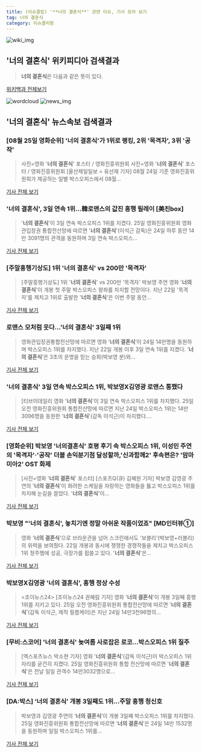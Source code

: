 ```yaml
---
title: (이슈클립) '**너의 결혼식**' 관련 이슈, 기사 모아 보기
tag: 너의 결혼식
category: 이슈클리핑
---
```

![wiki_img](https://user-images.githubusercontent.com/42597476/44503234-41136a80-a6d0-11e8-9071-6fc6418eafe4.png)
## **'**너의 결혼식**'** 위키피디아 검색결과
>**너의 결혼식**은 다음과 같은 뜻이 있다.

<a href="https://ko.wikipedia.org/wiki/너의 결혼식" target="_blank">위키백과 전체보기</a>

![wordcloud](https://s3.ap-northeast-2.amazonaws.com/lyrics101-wordcloud/2018-08-25-1535161638.png)
![news_img](https://user-images.githubusercontent.com/42597476/44507050-1206f400-a6e4-11e8-8d98-7ffbfebb353f.png)
## **'**너의 결혼식**'** 뉴스속보 검색결과
### [08월 25일 영화순위] '**너의 결혼식**'가 1위로 랭킹, 2위 '목격자', 3위 '공작'

>사진=영화 '**너의 결혼식**' 포스터 / 영화진흥위원회 사진=영화 '**너의 결혼식**' 포스터 / 영화진흥위원회 [울산제일일보 = 유선재 기자] 08월 24일 기준 영화진흥위원회가 제공하는 일별 박스오피스에서 08월...

<a href="http://www.ujeil.com/news/articleView.html?idxno=211238" target="_blank">기사 전체 보기</a>

### '**너의 결혼식**', 3일 연속 1위…韓로맨스의 값진 흥행 릴레이 [美친box]

>'**너의 결혼식**'이 3일 연속 박스오피스 1위를 지켰다. 25일 영화진흥위원회 영화관입장권 통합전산망에 따르면 '**너의 결혼식**'(이석근 감독)은 24일 하루 동안 14만 3091명의 관객을 동원하며 3일 연속 박스오피스...

<a href="http://www.osen.co.kr/article/G1110974642" target="_blank">기사 전체 보기</a>

### [주말흥행기상도] 1위 '**너의 결혼식**' vs 200만 '목격자'

>[주말흥행기상도] 1위 '**너의 결혼식**' vs 200만 '목격자' 박보영 주연 영화 '**너의 결혼식**'이 개봉 첫 주말 박스오피스 왕좌를 차지할 전망이다. 지난 22일 '목격자'를 제치고 1위로 출발한 '**너의 결혼식**'은 이번 주말 동안...

<a href="http://star.mt.co.kr/stview.php?no=2018082421371927816" target="_blank">기사 전체 보기</a>

### 로맨스 모처럼 웃다…'**너의 결혼식**' 3일째 1위

>영화관입장권통합전산망에 따르면 영화 ‘**너의 결혼식**’이 24일 14만명을 동원하며 박스오피스 1위를 차지했다. 지난 22일 개봉 이후 3일 연속 1위를 지켰다. ‘**너의 결혼식**’은 3초의 운명을 믿는 승희(박보영 분)와...

<a href="http://starin.edaily.co.kr/news/newspath.asp?newsid=01266086619310928" target="_blank">기사 전체 보기</a>

### '**너의 결혼식**' 3일 연속 박스오피스 1위, 박보영X김영광 로맨스 통했다

>[티브이데일리 영화 '**너의 결혼식**'이 3일 연속 박스오피스 1위를 차지했다. 25일 오전 영화진흥위원회 통합전산망에 따르면 지난 24일 박스오피스 1위는 14만3096명을 동원한 '**너의 결혼식**'(감독 이석근)이 차지했다....

<a href="http://tvdaily.asiae.co.kr/read.php3?aid=15351551141388149008" target="_blank">기사 전체 보기</a>

### [영화순위] 박보영 '너의결혼식' 호평 후기 속 박스오피스 1위, 이성민 주연의 '목격자'·'공작' 더블 손익분기점 달성할까,'신과함께2' 후속편은? '맘마미아2' OST 화제

>[사진=영화 '**너의 결혼식**' 포스터] [스포츠Q(큐) 김혜원 기자]  박보영 김영광 주연의 '**너의 결혼식**'이 화려한 스케일을 자랑하는 영화들을 뚫고 박스오피스 1위를 차지해 눈길을 끌었다.  '**너의 결혼식**'이...

<a href="http://www.sportsq.co.kr/news/articleView.html?idxno=299997" target="_blank">기사 전체 보기</a>

### 박보영 "'**너의 결혼식**', 놓치기엔 정말 아쉬운 작품이었죠" [MD인터뷰①]

>영화 '**너의 결혼식**'으로 브라운관을 넘어 스크린에서도 '보블리'(박보영+러블리)의 위력을 보여줬다. 22일 개봉과 동시에 쟁쟁한 경쟁작들을 제치고 박스오피스 1위 정주행에 성공, 극장가를 휩쓸고 있다. '**너의 결혼식**'은...

<a href="http://www.mydaily.co.kr/new_yk/html/read.php?newsid=201808240821952970&ext=na" target="_blank">기사 전체 보기</a>

### 박보영X김영광 '**너의 결혼식**', 흥행 정상 수성

><조이뉴스24> [조이뉴스24 권혜림 기자] 영화 '**너의 결혼식**'이 개봉 3일째 흥행 1위를 지키고 있다. 25일 오전 영화진흥위원회 통합전산망에 따르면 '**너의 결혼식**'(감독 이석근, 제작 필름케이)은 지난 24일 14만3천96명의...

<a href="http://joynews.inews24.com/php/news_view.php?g_menu=701100&g_serial=1120168&rrf=nv" target="_blank">기사 전체 보기</a>

### [무비:스코어] '**너의 결혼식**' 늦여름 사로잡은 로코…박스오피스 1위 질주

>[엑스포츠뉴스 박소현 기자] 영화 '**너의 결혼식**'(감독 이석근)이 박스오피스 1위 자리를 굳건히 지켰다.   25일 영화진흥위원회 통합 전산망에 따르면 '**너의 결혼식**'은 전날 일일 관객수 14만3032명으로...

<a href="http://www.xportsnews.com/?ac=article_view&entry_id=1011864" target="_blank">기사 전체 보기</a>

### [DA:박스] ‘**너의 결혼식**’ 개봉 3일째도 1위…주말 흥행 청신호

>박보영과 김영광 주연의 ‘**너의 결혼식**’이 개봉 3일째 박스오피스 1위를 차지했다. 25일 영화진흥위원회 통합전산망에 따르면 ‘**너의 결혼식**’은 24일 14만 1532명을 동원하며 일일 박스오피스 1위를...

<a href="http://sports.donga.com/3/all/20180825/91667515/2" target="_blank">기사 전체 보기</a>



